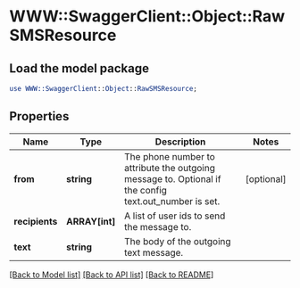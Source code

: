 # WWW::SwaggerClient::Object::RawSMSResource

## Load the model package
```perl
use WWW::SwaggerClient::Object::RawSMSResource;
```

## Properties
Name | Type | Description | Notes
------------ | ------------- | ------------- | -------------
**from** | **string** | The phone number to attribute the outgoing message to. Optional if the config text.out_number is set. | [optional] 
**recipients** | **ARRAY[int]** | A list of user ids to send the message to. | 
**text** | **string** | The body of the outgoing text message. | 

[[Back to Model list]](../README.md#documentation-for-models) [[Back to API list]](../README.md#documentation-for-api-endpoints) [[Back to README]](../README.md)


